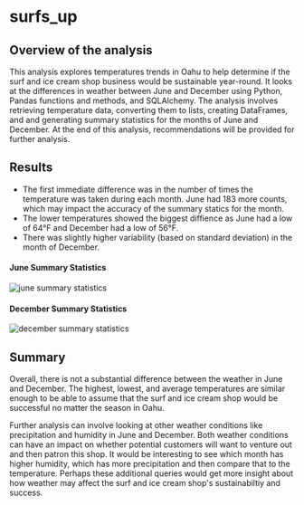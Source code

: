# surfs_up

## Overview of the analysis

This analysis explores temperatures trends in Oahu to help determine if the surf and ice cream shop business would be sustainable year-round. It looks at the differences in weather between June and December using Python, Pandas functions and methods, and SQLAlchemy. The analysis involves retrieving temperature data, converting them to lists, creating DataFrames, and and generating summary statistics for the months of June and December. At the end of this analysis, recommendations will be provided for further analysis.

## Results 

- The first immediate difference was in the number of times the temperature was taken during each month. June had 183 more counts, which may impact the accuracy of the summary statics for the month. 
- The lower temperatures showed the biggest diffience as June had a low of 64°F and December had a low of 56°F. 
- There was slightly higher variability (based on standard deviation) in the month of December. 

#### June Summary Statistics

![june summary statistics](https://user-images.githubusercontent.com/90656004/145335246-922cc337-b83d-48ed-9878-be35de7b4783.PNG)

#### December Summary Statistics

![december summary statistics](https://user-images.githubusercontent.com/90656004/145335240-5d6902e7-d540-4397-8e69-fd4e372d1eba.PNG)


## Summary
Overall, there is not a substantial difference between the weather in June and December. The highest, lowest, and average temperatures are similar enough to be able to assume that the surf and ice cream shop would be successful no matter the season in Oahu.

Further analysis can involve looking at other weather conditions like precipitation and humidity in June and December. Both weather conditions can have an impact on whether potential customers will want to venture out and then patron this shop. It would be interesting to see which month has higher humidity, which has more precipitation and then compare that to the temperature. Perhaps these additional queries would get more insight about how weather may affect the surf and ice cream shop's sustainabiltiy and success.
